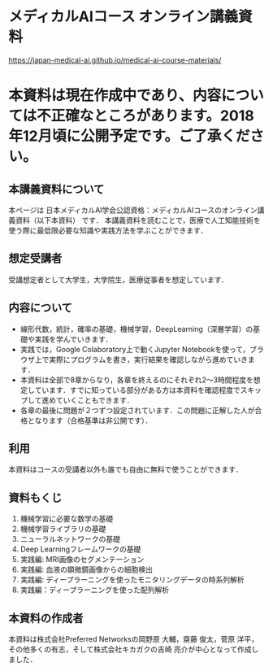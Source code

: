 # メディカルAIコース オンライン講義資料

https://japan-medical-ai.github.io/medical-ai-course-materials/

# 本資料は現在作成中であり、内容については不正確なところがあります。2018年12月頃に公開予定です。ご了承ください。

## 本講義資料について
本ページは 日本メディカルAI学会公認資格：メディカルAIコースのオンライン講義資料（以下本資料） です． 本講義資料を読むことで，医療で人工知能技術を使う際に最低限必要な知識や実践方法を学ぶことができます．


## 想定受講者
受講想定者として大学生，大学院生，医療従事者を想定しています．

## 内容について
* 線形代数，統計，確率の基礎，機械学習，DeepLearning（深層学習）の基礎や実践を学んでいきます．
* 実践では，Google Colaboratory上で動くJupyter Notebookを使って，ブラウザ上で実際にプログラムを書き，実行結果を確認しながら進めていきます．
* 本資料は全部で8章からなり，各章を終えるのにそれぞれ2〜3時間程度を想定しています．すでに知っている部分がある方は本資料を確認程度でスキップして進めていくこともできます．
* 各章の最後に問題が２つずつ設定されています．この問題に正解した人が合格となります（合格基準は非公開です）．

## 利用
本資料はコースの受講者以外も誰でも自由に無料で使うことができます．

## 資料もくじ
1. 機械学習に必要な数学の基礎
2. 機械学習ライブラリの基礎
3. ニューラルネットワークの基礎
4. Deep Learningフレームワークの基礎
5. 実践編: MRI画像のセグメンテーション
6. 実践編: 血液の顕微鏡画像からの細胞検出
7. 実践編: ディープラーニングを使ったモニタリングデータの時系列解析
8. 実践編：ディープラーニングを使った配列解析

## 本資料の作成者
本資料は株式会社Preferred Networksの岡野原 大輔，齋藤 俊太，菅原 洋平，その他多くの有志，そして株式会社キカガクの吉崎 亮介が中心となって作成しました．


